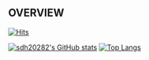 ## OVERVIEW

[![Hits](https://hits.seeyoufarm.com/api/count/incr/badge.svg?url=https%3A%2F%2Fgithub.com%2Fsdh20282&count_bg=%2355BBEA&title_bg=%23595F5B&icon=&icon_color=%23E7E7E7&title=hits&edge_flat=false)](https://hits.seeyoufarm.com)

[![sdh20282's GitHub stats](https://github-readme-stats.vercel.app/api?username=sdh20282&include_all_commits=true&show_icons=true&theme=react)](https://github.com/sdh20282/github-readme-stats) [![Top Langs](https://github-readme-stats.vercel.app/api/top-langs/?username=sdh20282&layout=donut)](https://github.com/anuraghazra/github-readme-stats)

<!--
**sdh20282/sdh20282** is a ✨ _special_ ✨ repository because its `README.md` (this file) appears on your GitHub profile.

Here are some ideas to get you started:

- 🔭 I’m currently working on ...
- 🌱 I’m currently learning ...
- 👯 I’m looking to collaborate on ...
- 🤔 I’m looking for help with ...
- 💬 Ask me about ...
- 📫 How to reach me: ...
- 😄 Pronouns: ...
- ⚡ Fun fact: ...
-->
